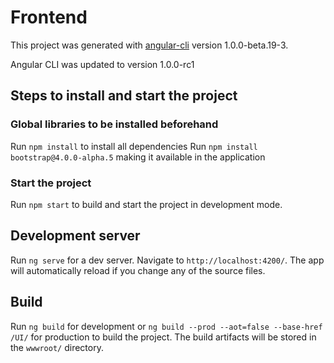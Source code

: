 # Frontend

This project was generated with [angular-cli](https://github.com/angular/angular-cli) version 1.0.0-beta.19-3.

Angular CLI was updated to version 1.0.0-rc1 

## Steps to install and start the project
### Global libraries to be installed beforehand 

Run `npm install` to install all dependencies
Run `npm install bootstrap@4.0.0-alpha.5` making it available in the application

### Start the project

Run `npm start` to build and start the project in development mode.

## Development server
Run `ng serve` for a dev server. Navigate to `http://localhost:4200/`. The app will automatically reload if you change any of the source files.

## Build

Run `ng build` for development or `ng build --prod --aot=false --base-href /UI/` for production to build the project. The build artifacts will be stored in the `wwwroot/` directory. 

 
